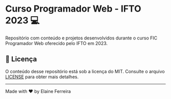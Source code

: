 # Curso Programador Web - IFTO 2023 💻
Repositório com conteúdo e projetos desenvolvidos durante o curso FIC Programador Web oferecido pelo IFTO em 2023.

## 📄 Licença

O conteúdo desse repositório está sob a licença do MIT. Consulte o arquivo [LICENSE](/LICENSE) para obter mais detalhes.

---

Made with ❤️ by Elaine Ferreira
